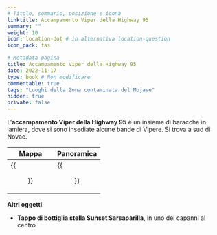 ```yaml
---
# Titolo, sommario, posizione e icona
linktitle: Accampamento Viper della Highway 95
summary: ""
weight: 10
icon: location-dot # in alternativa location-question
icon_pack: fas

# Metadata pagina
title: Accampamento Viper della Highway 95
date: 2022-11-17
type: book # Non modificare
commentable: true
tags: "Luoghi della Zona contaminata del Mojave"
hidden: true
private: false
---
```



<div class="fnv">

L'**accampamento Viper della Highway 95** è un insieme di baracche in lamiera, dove si sono insediate alcune bande di Vipere. Si trova a sud di Novac.

| Mappa  | Panoramica |
| -----  | ---------- |
|  {{<figure src="fnv/Highway_95_Vipers_Encampment_loc.webp">}}                   |  {{<figure src="fnv/ViperCamp.webp">}}          | 

**Altri oggetti**:
- **Tappo di bottiglia stella Sunset Sarsaparilla**, in uno dei capanni al centro

</div>

